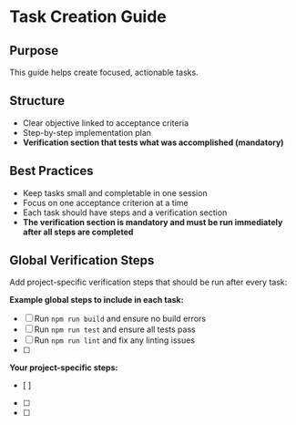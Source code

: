 # Task Creation Guide

## Purpose
This guide helps create focused, actionable tasks.

## Structure  
- Clear objective linked to acceptance criteria
- Step-by-step implementation plan
- **Verification section that tests what was accomplished (mandatory)**

## Best Practices
- Keep tasks small and completable in one session
- Focus on one acceptance criterion at a time
- Each task should have steps and a verification section
- **The verification section is mandatory and must be run immediately after all steps are completed**

## Global Verification Steps
Add project-specific verification steps that should be run after every task:

**Example global steps to include in each task:**
- [ ] Run `npm run build` and ensure no build errors
- [ ] Run `npm run test` and ensure all tests pass  
- [ ] Run `npm run lint` and fix any linting issues
- [ ] 

**Your project-specific steps:**
- [ ] 
- [ ] 
- [ ] 